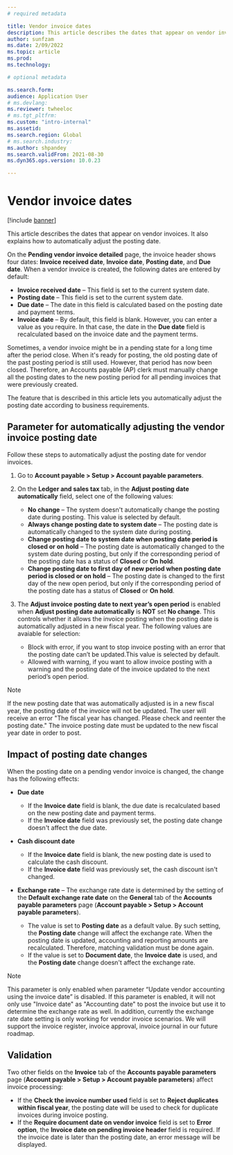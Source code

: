 ```yaml
---
# required metadata

title: Vendor invoice dates
description: This article describes the dates that appear on vendor invoices. It also explains how to automatically adjust the posting date.
author: sunfzam
ms.date: 2/09/2022
ms.topic: article
ms.prod: 
ms.technology: 

# optional metadata

ms.search.form: 
audience: Application User
# ms.devlang: 
ms.reviewer: twheeloc
# ms.tgt_pltfrm: 
ms.custom: "intro-internal"
ms.assetid: 
ms.search.region: Global
# ms.search.industry: 
ms.author: shpandey
ms.search.validFrom: 2021-08-30
ms.dyn365.ops.version: 10.0.23

---
```


# Vendor invoice dates

[!include [banner](../includes/banner.md)]

This article describes the dates that appear on vendor invoices. It also explains how to automatically adjust the posting date.

On the **Pending vendor invoice detailed** page, the invoice header shows four dates: **Invoice received date**, **Invoice date**, **Posting date**, and **Due date**. When a vendor invoice is created, the following dates are entered by default:

- **Invoice received date** – This field is set to the current system date.
- **Posting date** – This field is set to the current system date. 
- **Due date** – The date in this field is calculated based on the posting date and payment terms.
- **Invoice date** – By default, this field is blank. However, you can enter a value as you require. In that case, the date in the **Due date** field is recalculated based on the invoice date and the payment terms.

Sometimes, a vendor invoice might be in a pending state for a long time after the period close. When it's ready for posting, the old posting date of the past posting period is still used. However, that period has now been closed. Therefore, an Accounts payable (AP) clerk must manually change all the posting dates to the new posting period for all pending invoices that were previously created.

The feature that is described in this article lets you automatically adjust the posting date according to business requirements.

## Parameter for automatically adjusting the vendor invoice posting date

Follow these steps to automatically adjust the posting date for vendor invoices.

1.	Go to **Account payable \> Setup \> Account payable parameters**.
2.	On the **Ledger and sales tax** tab, in the **Adjust posting date automatically** field, select one of the following values:

    - **No change** – The system doesn't automatically change the posting date during posting. This value is selected by default.
    - **Always change posting date to system date** – The posting date is automatically changed to the system date during posting.
    - **Change posting date to system date when posting date period is closed or on hold** – The posting date is  automatically changed to the system date during posting, but only if the corresponding period of the posting date has a status of **Closed** or **On hold**.
    - **Change posting date to first day of new period when posting date period is closed or on hold** – The posting date is changed to the first day of the new open period, but only if the corresponding period of the posting date has a status of **Closed** or **On hold**.
3.  The **Adjust invoice posting date to next year’s open period** is enabled when  **Adjust posting date automatically** is **NOT** set **No change**. This controls whether it allows the invoice posting when the posting date is automatically adjusted in a new fiscal year. The following values are avaiable for selection:
    - Block with error, if you want to stop invoice posting with an error that the posting date can’t be updated.This value is selected by default.
    - Allowed with warning, if you want to allow invoice posting with a warning and the posting date of the invoice updated to the next period’s open period.  

> [!NOTE]
> If the new posting date that was automatically adjusted is in a new fiscal year, the posting date of the invoice will not be updated. The user will receive an error "The fiscal year has changed. Please check and reenter the posting date." The invoice posting date must be updated to the new fiscal year date in order to post.

## Impact of posting date changes

When the posting date on a pending vendor invoice is changed, the change has the following effects:

- **Due date**

    - If the **Invoice date** field is blank, the due date is recalculated based on the new posting date and payment terms.
    - If the **Invoice date** field was previously set, the posting date change doesn't affect the due date.

- **Cash discount date**

    - If the **Invoice date** field is blank, the new posting date is used to calculate the cash discount.
    - If the **Invoice date** field was previously set, the cash discount isn't changed.

- **Exchange rate** – The exchange rate date is determined by the setting of the **Default exchange rate date** on the **General** tab of the **Accounts payable parameters** page (**Account payable \> Setup \> Account payable parameters**).
    - The value is set to **Posting date** as a default value. By such setting, the **Posting date** change will affect the exchange rate. When the posting date is updated, accounting and reporting amounts are recalculated. Therefore, matching validation must be done again.
    - If the value is set to **Document date**, the **Invoice date** is used, and the **Posting date** change doesn't affect the exchange rate. 
> [!NOTE]
> This parameter is only enabled when parameter “Update vendor accounting using the invoice date” is disabled. If this parameter is enabled, it will not only use "Invoice date" as "Accounting date" to post the invoice but use it to determine the exchange rate as well.
> In addition, currently the exchange rate date setting is only working for vendor invoice scenarios. We will support the invoice register, invoice approval, invoice journal in our future roadmap.
    

## Validation

Two other fields on the **Invoice** tab of the **Accounts payable parameters** page (**Account payable \> Setup \> Account payable parameters**) affect invoice processing:

- If the **Check the invoice number used** field is set to **Reject duplicates within fiscal year**, the posting date will be used to check for duplicate invoices during invoice posting.
- If the **Require document date on vendor invoice** field is set to **Error option**, the **Invoice date on pending invoice header** field is required. If the invoice date is later than the posting date, an error message will be displayed.
